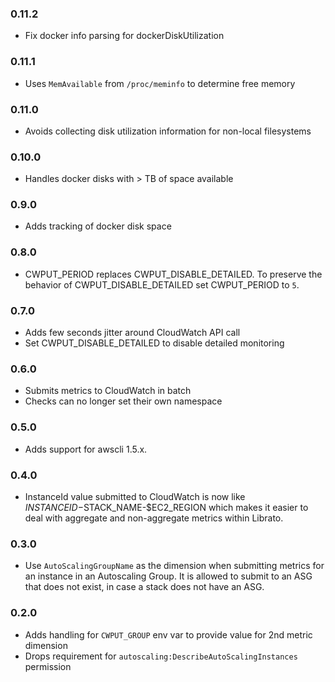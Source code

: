### 0.11.2

- Fix docker info parsing for dockerDiskUtilization

### 0.11.1

- Uses `MemAvailable` from `/proc/meminfo` to determine free memory

### 0.11.0

- Avoids collecting disk utilization information for non-local filesystems

### 0.10.0

- Handles docker disks with > TB of space available

### 0.9.0

- Adds tracking of docker disk space

### 0.8.0

- CWPUT_PERIOD replaces CWPUT_DISABLE_DETAILED. To preserve the behavior of
  CWPUT_DISABLE_DETAILED set CWPUT_PERIOD to `5`.

### 0.7.0

- Adds few seconds jitter around CloudWatch API call
- Set CWPUT_DISABLE_DETAILED to disable detailed monitoring

### 0.6.0

- Submits metrics to CloudWatch in batch
- Checks can no longer set their own namespace

### 0.5.0

- Adds support for awscli 1.5.x.

### 0.4.0

- InstanceId value submitted to CloudWatch is now like
  $INSTANCEID-$STACK_NAME-$EC2_REGION which makes it easier to deal with
  aggregate and non-aggregate metrics within Librato.

### 0.3.0

- Use `AutoScalingGroupName` as the dimension when submitting metrics for an
  instance in an Autoscaling Group.  It is allowed to submit to an ASG that does
  not exist, in case a stack does not have an ASG.

### 0.2.0

- Adds handling for `CWPUT_GROUP` env var to provide value for 2nd metric dimension
- Drops requirement for `autoscaling:DescribeAutoScalingInstances` permission
